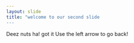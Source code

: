 ```yaml
---
layout: slide
title: "welcome to our second slide
---
```

Deez nuts ha! got it
Use the left arrow to go back!
